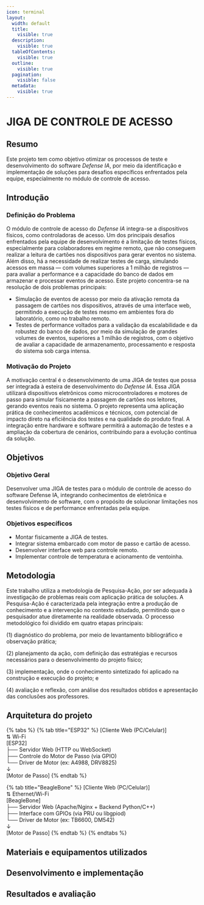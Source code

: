 ```yaml
---
icon: terminal
layout:
  width: default
  title:
    visible: true
  description:
    visible: true
  tableOfContents:
    visible: true
  outline:
    visible: true
  pagination:
    visible: false
  metadata:
    visible: true
---
```


# JIGA DE CONTROLE DE ACESSO

## Resumo

Este projeto tem como objetivo otimizar os processos de teste e desenvolvimento do software _Defense IA_, por meio da identificação e implementação de soluções para desafios específicos enfrentados pela equipe, especialmente no módulo de controle de acesso.

## Introdução

### Definição do Problema

O módulo de controle de acesso do _Defense IA_ integra-se a dispositivos físicos, como controladoras de acesso. Um dos principais desafios enfrentados pela equipe de desenvolvimento é a limitação de testes físicos, especialmente para colaboradores em regime remoto, que não conseguem realizar a leitura de cartões nos dispositivos para gerar eventos no sistema. Além disso, há a necessidade de realizar testes de carga, simulando acessos em massa — com volumes superiores a 1 milhão de registros — para avaliar a performance e a capacidade do banco de dados em armazenar e processar eventos de acesso. Este projeto concentra-se na resolução de dois problemas principais:

* Simulação de eventos de acesso por meio da ativação remota da passagem de cartões nos dispositivos,  através de uma interface web, permitindo a execução de testes mesmo em ambientes fora do laboratório, como no trabalho remoto.
* Testes de performance voltados para a validação da escalabilidade e da robustez do banco de dados, por meio da simulação de grandes volumes de eventos, superiores a 1 milhão de registros, com o objetivo de avaliar a capacidade de armazenamento, processamento e resposta do sistema sob carga intensa.

### Motivação do Projeto

A motivação central é o desenvolvimento de uma JIGA de testes que possa ser integrada à esteira de desenvolvimento do _Defense IA_. Essa JIGA utilizará dispositivos eletrônicos como microcontroladores e motores de passo para simular fisicamente a passagem de cartões nos leitores, gerando eventos reais no sistema. O projeto representa uma aplicação prática de conhecimentos acadêmicos e técnicos, com potencial de impacto direto na eficiência dos testes e na qualidade do produto final. A integração entre hardware e software permitirá a automação de testes e a ampliação da cobertura de cenários, contribuindo para a evolução contínua da solução.

## Objetivos

### Objetivo Geral

Desenvolver uma JIGA de testes para o módulo de controle de acesso do software Defense IA, integrando conhecimentos de eletrônica e desenvolvimento de software, com o propósito de solucionar limitações nos testes físicos e de performance enfrentadas pela equipe.

### Objetivos específicos

* Montar fisicamente a JIGA de testes.
* Integrar sistema embarcado com motor de passo e cartão de acesso.
* Desenvolver interface web para controle remoto.
* Implementar controle de temperatura e acionamento de ventoinha.

## Metodologia

Este trabalho utiliza a metodologia de Pesquisa-Ação, por ser adequada à investigação de problemas reais com aplicação prática de soluções. A Pesquisa-Ação é caracterizada pela integração entre a produção de conhecimento e a intervenção no contexto estudado, permitindo que o pesquisador atue diretamente na realidade observada. O processo metodológico foi dividido em quatro etapas principais:&#x20;

(1) diagnóstico do problema, por meio de levantamento bibliográfico e observação prática;&#x20;

(2) planejamento da ação, com definição das estratégias e recursos necessários para o desenvolvimento do projeto físico;&#x20;

(3) implementação, onde o conhecimento sintetizado foi aplicado na construção e execução do projeto; e&#x20;

(4) avaliação e reflexão, com análise dos resultados obtidos e apresentação das conclusões aos professores.

## Arquitetura do projeto

{% tabs %}
{% tab title="ESP32" %}
\[Cliente Web (PC/Celular)]\
⇅ Wi-Fi\
\[ESP32]\
├── Servidor Web (HTTP ou WebSocket)\
├── Controle do Motor de Passo (via GPIO)\
└── Driver de Motor (ex: A4988, DRV8825)\
↓\
\[Motor de Passo]
{% endtab %}

{% tab title="BeagleBone" %}
\[Cliente Web (PC/Celular)]\
⇅ Ethernet/Wi-Fi\
\[BeagleBone]\
├── Servidor Web (Apache/Nginx + Backend Python/C++)\
├── Interface com GPIOs (via PRU ou libgpiod)\
└── Driver de Motor (ex: TB6600, DM542)\
↓\
\[Motor de Passo]
{% endtab %}
{% endtabs %}

## Materiais e equipamentos utilizados



## Desenvolvimento e implementação



## Resultados e avaliação
